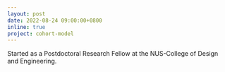 ```yaml
---
layout: post
date: 2022-08-24 09:00:00+0800
inline: true
project: cohort-model
---
```


Started as a Postdoctoral Research Fellow at the NUS-College of Design and Engineering.
